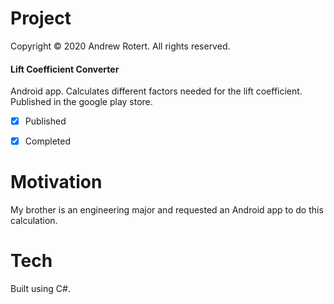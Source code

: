 # Project
Copyright © 2020 Andrew Rotert. All rights reserved.
#### Lift Coefficient Converter
Android app. Calculates different factors needed for the  lift coefficient. Published in the google play store.

- [x] Published
- [x] Completed


# Motivation
My brother is an engineering major and requested an Android app to do this calculation. 


# Tech
Built using C#.

